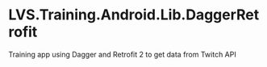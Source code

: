 # LVS.Training.Android.Lib.DaggerRetrofit
Training app using Dagger and Retrofit 2 to get data from Twitch API
